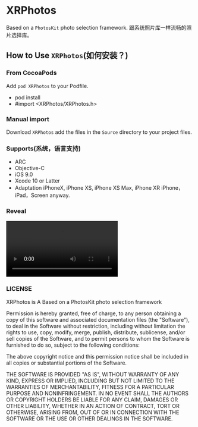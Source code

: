 # XRPhotos

Based on a ` PhotosKit ` photo selection framework. 跟系统照片库一样流畅的照片选择库。

## How to Use `XRPhotos`(如何安装？)

### From CocoaPods

Add `pod XRPhotos` to your Podfile.
* pod install
* #import <XRPhotos/XRPhotos.h>
  
### Manual import

Download `XRPhotos` add the files in the `Source` directory to your project files.

### Supports(系统，语言支持)

* ARC
* Objective-C
* iOS 9.0
* Xcode 10 or Latter
* Adaptation iPhoneX, iPhone XS, iPhone XS Max, iPhone XR
iPhone，iPad，Screen anyway.

### Reveal
![](https://github.com/hanzhuzi/XRPhotos/blob/master/video/mutable.mp4?raw=true)

### LICENSE

XRPhotos is A Based on a  PhotosKit  photo selection framework

Permission is hereby granted, free of charge, to any person obtaining a copy
of this software and associated documentation files (the "Software"), to deal
in the Software without restriction, including without limitation the rights
to use, copy, modify, merge, publish, distribute, sublicense, and/or sell
copies of the Software, and to permit persons to whom the Software is
furnished to do so, subject to the following conditions:

The above copyright notice and this permission notice shall be included in all
copies or substantial portions of the Software.

THE SOFTWARE IS PROVIDED "AS IS", WITHOUT WARRANTY OF ANY KIND, EXPRESS OR
IMPLIED, INCLUDING BUT NOT LIMITED TO THE WARRANTIES OF MERCHANTABILITY,
FITNESS FOR A PARTICULAR PURPOSE AND NONINFRINGEMENT. IN NO EVENT SHALL THE
AUTHORS OR COPYRIGHT HOLDERS BE LIABLE FOR ANY CLAIM, DAMAGES OR OTHER
LIABILITY, WHETHER IN AN ACTION OF CONTRACT, TORT OR OTHERWISE, ARISING FROM,
OUT OF OR IN CONNECTION WITH THE SOFTWARE OR THE USE OR OTHER DEALINGS IN THE
SOFTWARE.
